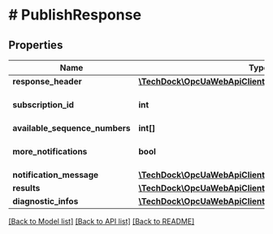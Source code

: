 # # PublishResponse

## Properties

Name | Type | Description | Notes
------------ | ------------- | ------------- | -------------
**response_header** | [**\TechDock\OpcUaWebApiClient\Model\ResponseHeader**](ResponseHeader.md) |  | [optional]
**subscription_id** | **int** |  | [optional] [default to 0]
**available_sequence_numbers** | **int[]** |  | [optional]
**more_notifications** | **bool** |  | [optional] [default to false]
**notification_message** | [**\TechDock\OpcUaWebApiClient\Model\NotificationMessage**](NotificationMessage.md) |  | [optional]
**results** | [**\TechDock\OpcUaWebApiClient\Model\StatusCode[]**](StatusCode.md) |  | [optional]
**diagnostic_infos** | [**\TechDock\OpcUaWebApiClient\Model\DiagnosticInfo[]**](DiagnosticInfo.md) |  | [optional]

[[Back to Model list]](../../README.md#models) [[Back to API list]](../../README.md#endpoints) [[Back to README]](../../README.md)
